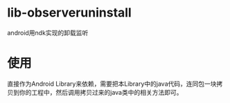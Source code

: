 # lib-observeruninstall
android用ndk实现的卸载监听

# 使用
直接作为Android Library来依赖，需要把本Library中的java代码，连同包一块拷贝到你的工程中，然后调用拷贝过来的java类中的相关方法即可。
